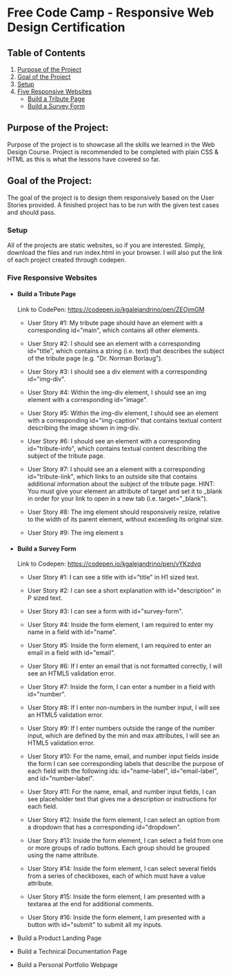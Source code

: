 # Free Code Camp - Responsive Web Design Certification
## Table of Contents
1. [Purpose of the Project](#purpose-of-the-project)
2. [Goal of the Project](#goal-of-the-project)
3. [Setup](#setup)
4. [Five Responsive Websites](#five-responsive-websites)
    - [Build a Tribute Page](#build-a-tribute-page)
    - [Build a Survey Form](#build-a-survey-form)  

## Purpose of the Project:
Purpose of the project is to showcase all the skills we learned in the Web Design Course. Project is recommended to be completed with plain CSS & HTML as this is what the lessons have covered so far.

## Goal of the Project:
The goal of the project is to design them responsively based on the User Stories provided. A finished project has to be run with the given test cases and should pass. 

### Setup
All of the projects are static websites, so if you are interested. Simply, download the files and run index.html in your browser. I will also put the link of each project created through codepen.

### Five Responsive Websites
* #### Build a Tribute Page 
  Link to CodePen: https://codepen.io/kgalejandrino/pen/ZEOjmGM

  - User Story #1: My tribute page should have an element with a corresponding id="main", which contains all other elements.

  - User Story #2: I should see an element with a corresponding id="title", which contains a string (i.e. text) that describes the subject of the tribute page (e.g. "Dr. Norman Borlaug").

  - User Story #3: I should see a div element with a corresponding id="img-div".

  - User Story #4: Within the img-div element, I should see an img element with a corresponding id="image".

  - User Story #5: Within the img-div element, I should see an element with a corresponding id="img-caption" that contains textual content describing the image shown in img-div.

  - User Story #6: I should see an element with a corresponding id="tribute-info", which contains textual content describing the subject of the tribute page.

  - User Story #7: I should see an a element with a corresponding id="tribute-link", which links to an outside site that contains additional information about the subject of the tribute page. HINT: You must give your element an attribute of target and set it to _blank in order for your link to open in a new tab (i.e. target="_blank").

  - User Story #8: The img element should responsively resize, relative to the width of its parent element, without exceeding its original size.

  - User Story #9: The img element s

* #### Build a Survey Form 
  Link to Codepen: https://codepen.io/kgalejandrino/pen/vYKzdvq
  - User Story #1: I can see a title with id="title" in H1 sized text.

  - User Story #2: I can see a short explanation with id="description" in P sized text.

  - User Story #3: I can see a form with id="survey-form".

  - User Story #4: Inside the form element, I am required to enter my name in a field with id="name".

  - User Story #5: Inside the form element, I am required to enter an email in a field with id="email".

  - User Story #6: If I enter an email that is not formatted correctly, I will see an HTML5 validation error.

  - User Story #7: Inside the form, I can enter a number in a field with id="number".

  - User Story #8: If I enter non-numbers in the number input, I will see an HTML5 validation error.

  - User Story #9: If I enter numbers outside the range of the number input, which are defined by the min and max attributes, I will see an HTML5 validation error.

  - User Story #10: For the name, email, and number input fields inside the form I can see corresponding labels that describe the purpose of each field with the following ids: id="name-label", id="email-label", and id="number-label".

  - User Story #11: For the name, email, and number input fields, I can see placeholder text that gives me a description or instructions for each field.

  - User Story #12: Inside the form element, I can select an option from a dropdown that has a corresponding id="dropdown".

  - User Story #13: Inside the form element, I can select a field from one or more groups of radio buttons. Each group should be grouped using the name attribute.

  - User Story #14: Inside the form element, I can select several fields from a series of checkboxes, each of which must have a value attribute.

  - User Story #15: Inside the form element, I am presented with a textarea at the end for additional comments.

  - User Story #16: Inside the form element, I am presented with a button with id="submit" to submit all my inputs.

* Build a Product Landing Page
* Build a Technical Documentation Page
* Build a Personal Portfolio Webpage


